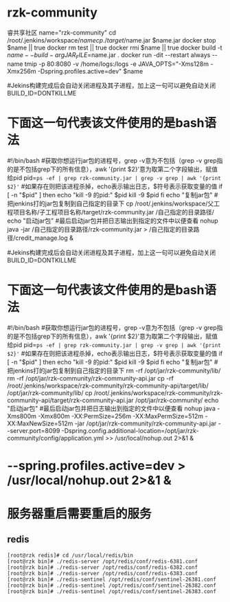 # rzk-community
睿共享社区
name="rzk-community"
cd /root/.jenkins/workspace/$name
cp ./target/$name.jar $name.jar
docker stop $name || true
docker rm test  || true
docker rmi $name  || true
docker build -t $name --build-arg JAR_FILE=$name.jar .
docker run -dit --restart always --name tmip -p 80:8080 -v /home/logs:/logs -e JAVA_OPTS="-Xms128m -Xmx256m -Dspring.profiles.active=dev" $name



#Jekins构建完成后会自动关闭进程及其子进程，加上这一句可以避免自动关闭
BUILD_ID=DONTKILLME
# 下面这一句代表该文件使用的是bash语法
#!/bin/bash
#获取你想运行jar包的进程号，grep -v意为不包括（grep -v grep指的是不包括grep下的所有信息），awk '{print $2}'意为取第二个字段输出，赋值给pid
pid=`ps -ef | grep rzk-community.jar | grep -v grep | awk '{print $2}'`
#如果存在则把该进程杀掉，echo表示输出日志，$符号表示获取变量的值
if [ -n "$pid" ]
then
echo "kill -9 的pid:" $pid
kill -9 $pid
fi
echo "复制jar包"
#把jenkins打的jar包复制到自己指定的目录下
cp  /root/.jenkins/workspace/父工程项目名称/子工程项目名称/target/rzk-community.jar /自己指定的目录路径/
echo "启动jar包"
#最后启动jar包并把日志输出到指定的文件中以便查看
nohup java -jar /自己指定的目录路径/rzk-community.jar > /自己指定的目录路径/credit_manage.log &


#Jekins构建完成后会自动关闭进程及其子进程，加上这一句可以避免自动关闭
BUILD_ID=DONTKILLME
# 下面这一句代表该文件使用的是bash语法
#!/bin/bash
#获取你想运行jar包的进程号，grep -v意为不包括（grep -v grep指的是不包括grep下的所有信息），awk '{print $2}'意为取第二个字段输出，赋值给pid
pid=`ps -ef | grep rzk-community.jar | grep -v grep | awk '{print $2}'`
#如果存在则把该进程杀掉，echo表示输出日志，$符号表示获取变量的值
if [ -n "$pid" ]
then
echo "kill -9 的pid:" $pid
kill -9 $pid
fi
echo "复制jar包"
#把jenkins打的jar包复制到自己指定的目录下
rm -rf /opt/jar/rzk-community/lib/
rm -rf /opt/jar/rzk-community/rzk-community-api.jar
cp -rf /root/.jenkins/workspace/rzk-community/rzk-community-api/target/lib/ /opt/jar/rzk-community/lib/
cp  /root/.jenkins/workspace/rzk-community/rzk-community-api/target/rzk-community-api.jar /opt/jar/rzk-community/
echo "启动jar包"
#最后启动jar包并把日志输出到指定的文件中以便查看
nohup java -Xms800m -Xmx800m -XX:PermSize=256m -XX:MaxPermSize=512m -XX:MaxNewSize=512m -jar /opt/jar/rzk-community/rzk-community-api.jar --server.port=8099 -Dspring.config.additional-location=/opt/jar/rzk-community/config/application.yml >> /usr/local/nohup.out 2>&1 &
# --spring.profiles.active=dev   > /usr/local/nohup.out 2>&1 &















# 服务器重启需要重启的服务

## redis

```shell
[root@rzk redis]# cd /usr/local/redis/bin
[root@rzk bin]# ./redis-server /opt/redis/conf/redis-6381.conf 
[root@rzk bin]# ./redis-server /opt/redis/conf/redis-6382.conf 
[root@rzk bin]# ./redis-server /opt/redis/conf/redis-6383.conf 
[root@rzk bin]# ./redis-sentinel /opt/redis/conf/sentinel-26381.conf 
[root@rzk bin]# ./redis-sentinel /opt/redis/conf/sentinel-26382.conf 
[root@rzk bin]# ./redis-sentinel /opt/redis/conf/sentinel-26383.conf 


```